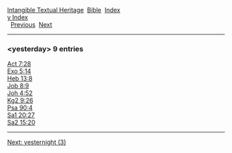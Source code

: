 [Intangible Textual Heritage](../../index)  [Bible](../index) 
[Index](index)   
[y Index](_y_)  
  [Previous](c12669)  [Next](c12671) 

------------------------------------------------------------------------

### &lt;yesterday&gt; 9 entries

[Act 7:28](../kjv/act007.htm#028)  
[Exo 5:14](../kjv/exo005.htm#014)  
[Heb 13:8](../kjv/heb013.htm#008)  
[Job 8:9](../kjv/job008.htm#009)  
[Joh 4:52](../kjv/joh004.htm#052)  
[Kg2 9:26](../kjv/kg2009.htm#026)  
[Psa 90:4](../kjv/psa090.htm#004)  
[Sa1 20:27](../kjv/sa1020.htm#027)  
[Sa2 15:20](../kjv/sa2015.htm#020)  

------------------------------------------------------------------------

[Next: yesternight (3)](c12671)
